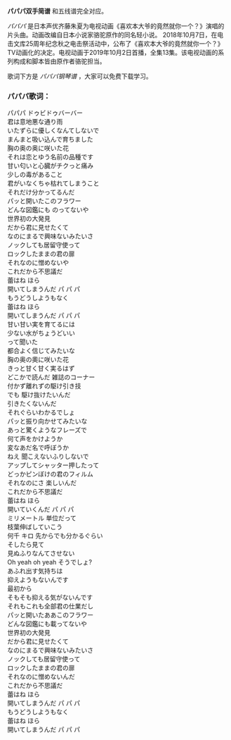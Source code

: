

**パパパ双手简谱** 和五线谱完全对应。

_パパパ_ 是日本声优齐藤朱夏为电视动画《喜欢本大爷的竟然就你一个？》演唱的片头曲。动画改编自日本小说家骆驼原作的同名轻小说。
2018年10月7日，在电击文库25周年纪念秋之电击祭活动中，公布了《喜欢本大爷的竟然就你一个？》TV动画化的决定。电视动画于2019年10月2日首播，全集13集。该电视动画的系列构成和脚本皆由原作者骆驼担当。

歌词下方是 _パパパ钢琴谱_ ，大家可以免费下载学习。

### パパパ歌词：

パパパ ドゥビドゥバーバー  
君は意地悪な通り雨  
いたずらに優しくなんてしないで  
まんまと吸い込んで育ちました  
胸の奥の奥に咲いた花  
それは恋とゆう名前の品種です  
甘い匂いと心臓がチクっと痛み  
少しの毒があること  
君がいなくちゃ枯れてしまうこと  
それだけ分かってるんだ  
パッと開いたこのフラワー  
どんな図鑑にも のってないや  
世界初の大発見  
だから君に見せたくて  
なのにまるで興味ないみたいさ  
ノックしても居留守使って  
ロックしたままの君の扉  
それなのに憎めないや  
これだから不思議だ  
蕾はね ほら  
開いてしまうんだ パ パ パ  
もうどうしようもなく  
蕾はね ほら  
開いてしまうんだ パ パ パ  
甘い甘い実を育てるには  
少ない水がちょうどいい  
って聞いた  
都合よく信じてみたいな  
胸の奥の奧に咲いた花  
きっと甘く甘く実るはず  
どこかで読んだ 雑誌のコーナー  
付かず離れずの駆け引き技  
でも 駆け抜けたいんだ  
引きたくないんだ  
それぐらいわかるでしょ  
パッと振り向かせてみたいな  
あっと驚くようなフレーズで  
何て声をかけようか  
変なあだ名で呼ぼうか  
ねえ 聞こえないふりしないで  
アップしてシャッター押したって  
どっかピンぼけの君のフィルム  
それなのにさ 楽しいんだ  
これだから不思議だ  
蕾はね ほら  
開いていくんだ パ パ パ  
ミリメートル 単位だって  
枝葉伸ばしていこう  
何千 キロ 先からでも分かるぐらい  
そしたら見て  
見ぬふりなんてさせない  
Oh yeah oh yeah そうでしょ?  
あふれ出す気持ちは  
抑えようもないんです  
最初から  
そもそも抑える気がないんです  
それもこれも全部君の仕業だし  
パッと開いたああこのフラワー  
どんな図鑑にも載ってないや  
世界初の大発見  
だから君に見せたくて  
なのにまるで興味ないみたいさ  
ノックしても居留守使って  
ロックしたままの君の扉  
それなのに憎めないんだ  
これだから不思議だ  
蕾はね ほら  
開いてしまうんだ パ パ パ  
もうどうしようもなく  
蕾はね ほら  
開いてしまうんだ パ パ パ

